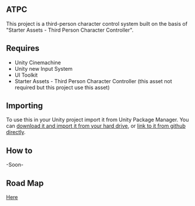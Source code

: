 ## ATPC

This project is a third-person character control system built on the basis of "Starter Assets - Third Person Character Controller".

## Requires

- Unity Cinemachine
- Unity new Input System
- UI Toolkit
- Starter Assets - Third Person Character Controller (this asset not required but this project use this asset)

## Importing

To use this in your Unity project import it from Unity Package Manager. You can [download it and import it from your hard drive](https://docs.unity3d.com/Manual/upm-ui-local.html), or [link to it from github directly](https://docs.unity3d.com/Manual/upm-ui-giturl.html).

## How to

-Soon-

## Road Map

[Here](https://trello.com/b/GvM2SvzH/atpc)

